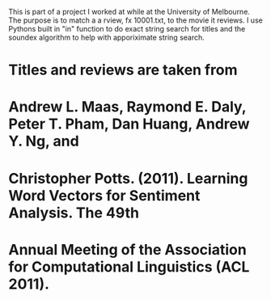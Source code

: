This is part of a project I worked at while at the University of Melbourne. The purpose is to match a a rview, fx 10001.txt, to the movie it reviews. I use Pythons built in "in" function to do exact string search for titles and the soundex algorithm to help with apporiximate string search.

###
# Titles and reviews are taken from
# Andrew L. Maas, Raymond E. Daly, Peter T. Pham, Dan Huang, Andrew Y. Ng, and
# Christopher Potts. (2011). Learning Word Vectors for Sentiment Analysis. The 49th
# Annual Meeting of the Association for Computational Linguistics (ACL 2011).
###
